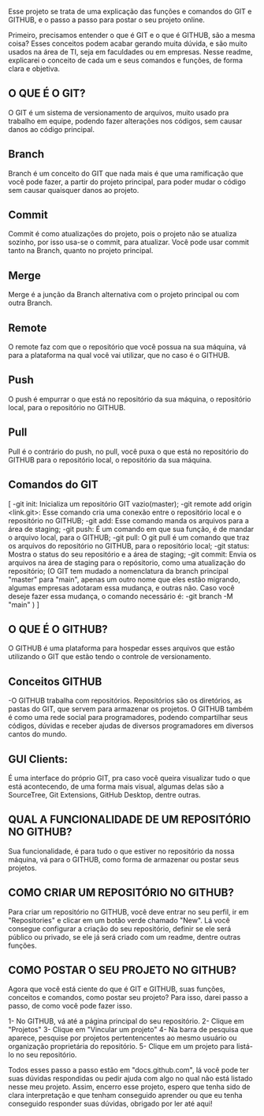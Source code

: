 Esse projeto se trata de uma explicação das funções e comandos do GIT e GITHUB, e o passo a passo para postar o seu projeto online.

Primeiro, precisamos entender o que é GIT e o que é GITHUB, são a mesma coisa? Esses conceitos podem acabar gerando muita dúvida, e são muito usados na área de TI, seja em faculdades ou em empresas. Nesse readme, explicarei o conceito de cada um e seus comandos e funções, de forma clara e objetiva.

## O QUE É O GIT?
 O GIT é um sistema de versionamento de arquivos, muito usado pra trabalho em equipe, podendo fazer alterações nos códigos, sem causar danos ao código principal.

## Branch
 Branch é um conceito do GIT que nada mais é que uma ramificação que você pode fazer, a partir do projeto principal, para poder mudar o código sem causar quaisquer danos ao projeto.

## Commit
 Commit é como atualizações do projeto, pois o projeto não se atualiza sozinho, por isso usa-se o commit, para atualizar. Você pode usar commit tanto na Branch, quanto no projeto principal.

## Merge
 Merge é a junção da Branch alternativa com o projeto principal ou com outra Branch.

## Remote
 O remote faz com que o repositório que você possua na sua máquina, vá para a plataforma na qual você vai utilizar, que no caso é o GITHUB.

## Push
 O push é empurrar o que está no repositório da sua máquina, o repositório local, para o repositório no GITHUB.

## Pull
 Pull é o contrário do push, no pull, você puxa o que está no repositório do GITHUB para o repositório local, o repositório da sua máquina.

## Comandos do GIT
 [ 
   -git init: Inicializa um repositório GIT vazio(master);
   -git remote add origin <link.git>: Esse comando cria uma conexão entre o repositório local e o repositório no GITHUB;
   -git add: Esse comando manda os arquivos para a área de staging;
   -git push: É um comando em que sua função, é de mandar o arquivo local, para o GITHUB;
   -git pull: O git pull é um comando que traz os arquivos do repositório no GITHUB, para o repositório local;
   -git status: Mostra o status do seu repositório e a área de staging;
   -git commit: Envia os arquivos na área de staging para o repósitorio, como uma atualização do repositório;
   (O GIT tem mudado a nomenclatura da branch principal "master" para "main", apenas um outro nome que eles estão migrando, algumas empresas adotaram essa mudança, e outras não. Caso você deseje fazer essa mudança, o comando necessário é: 
    -git branch -M "main"
   )
 ]

## O QUE É O GITHUB?
 O GITHUB é uma plataforma para hospedar esses arquivos que estão utilizando o GIT que estão tendo o controle de versionamento. 

## Conceitos GITHUB
 -O GITHUB trabalha com repositórios. Repositórios são os diretórios, as pastas do GIT, que servem para armazenar os projetos.
O GITHUB também é como uma rede social para programadores, podendo compartilhar seus códigos, dúvidas e receber ajudas de diversos programadores em diversos cantos do mundo.

## GUI Clients: 
 É uma interface do próprio GIT, pra caso você queira visualizar tudo o que está acontecendo, de uma forma mais visual, algumas delas são a SourceTree, Git Extensions, GitHub Desktop, dentre outras.


## QUAL A FUNCIONALIDADE DE UM REPOSITÓRIO NO GITHUB?
 Sua funcionalidade, é para tudo o que estiver no repositório da nossa máquina, vá para o GITHUB, como forma de armazenar ou postar seus projetos.

## COMO CRIAR UM REPOSITÓRIO NO GITHUB?
 Para criar um repositório no GITHUB, você deve entrar no seu perfil, ir em "Repositories" e clicar em um botão verde    chamado "New". Lá você consegue configurar a criação do seu repositório, definir se ele será público ou privado, se ele já será criado com um readme, dentre outras funções.

## COMO POSTAR O SEU PROJETO NO GITHUB?
 Agora que você está ciente do que é GIT e GITHUB, suas funções, conceitos e comandos, como postar seu projeto? Para isso, darei passo a passo, de como você pode fazer isso.

 1- No GITHUB, vá até a página principal do seu repositório.
 2- Clique em "Projetos"
 3- Clique em "Vincular um projeto"
 4- Na barra de pesquisa que aparece, pesquise por projetos pertentencentes ao mesmo usuário ou organização proprietária do repositório.
 5- Clique em um projeto para listá-lo no seu repositório.

Todos esses passo a passo estão em "docs.github.com", lá você pode ter suas dúvidas respondidas ou pedir ajuda com algo no qual não está listado nesse meu projeto.
 Assim, encerro esse projeto, espero que tenha sido de clara interpretação e que tenham conseguido aprender ou que eu tenha conseguido responder suas dúvidas, obrigado por ler até aqui!

